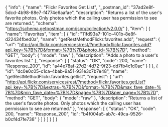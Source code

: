 {
  "info": {
    "name": "Flickr Favorites Get List",
    "_postman_id": "37ad2e8f-5dcd-4b98-88e7-f4774e6aafae",
    "description": "Returns a list of the user's favorite photos. Only photos which the calling user has permission to see are returned.",
    "schema": "https://schema.getpostman.com/json/collection/v2.0.0/"
  },
  "item": [
    {
      "name": "Favorites",
      "item": [
        {
          "id": "11fd93a7-101c-401b-8e8f-d22434fbed0a",
          "name": "getRestMethodFlickr.favorites.add",
          "request": {
            "url": "http://api.flickr.com/services/rest/?method=flickr.favorites.add?api_key=%7B%7D&format=%7B%7D&photo_id=%7B%7D",
            "method": "GET",
            "body": {
              "mode": "raw"
            },
            "description": "Adds a photo to a user's favorites list."
          },
          "response": [
            {
              "status": "OK",
              "code": 200,
              "name": "Response_200",
              "id": "a44e78af-27d2-4d72-9f23-dd7fb4c1d0ac"
            }
          ]
        },
        {
          "id": "dc0e0c05-c1ca-4bab-9a51-931e3c7b7e48",
          "name": "getRestMethodFlickr.favorites.getlist",
          "request": {
            "url": "http://api.flickr.com/services/rest/?method=flickr.favorites.getList?api_key=%7B%7D&extras=%7B%7D&format=%7B%7D&max_fave_date=%7B%7D&min_fave_date=%7B%7D&page=%7B%7D&per_page=%7B%7D",
            "method": "GET",
            "body": {
              "mode": "raw"
            },
            "description": "Returns a list of the user's favorite photos. Only photos which the calling user has permission to see are returned."
          },
          "response": [
            {
              "status": "OK",
              "code": 200,
              "name": "Response_200",
              "id": "b4f004a5-ab7c-49ca-9526-b0cf4d7fe738"
            }
          ]
        }
      ]
    }
  ]
}